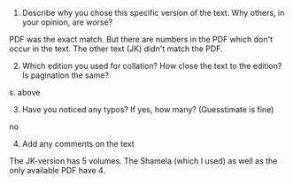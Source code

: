 1. Describe why you chose this specific version of the text. Why others, in your opinion, are worse?

PDF was the exact match. But there are numbers in the PDF which don't occur in the text. The other text (JK) didn't match the PDF.

2. Which edition you used for collation? How close the text to the edition? Is pagination the same?

s. above

3. Have you noticed any typos? If yes, how many? (Guesstimate is fine)

no

4. Add any comments on the text

The JK-version has 5 volumes. The Shamela (which I used) as well as the only available PDF have 4.
